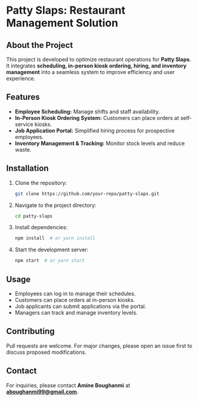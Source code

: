 # Patty Slaps: Restaurant Management Solution

## About the Project
This project is developed to optimize restaurant operations for **Patty Slaps**. It integrates **scheduling, in-person kiosk ordering, hiring, and inventory management** into a seamless system to improve efficiency and user experience.

## Features
- **Employee Scheduling:** Manage shifts and staff availability.
- **In-Person Kiosk Ordering System:** Customers can place orders at self-service kiosks.
- **Job Application Portal:** Simplified hiring process for prospective employees.
- **Inventory Management & Tracking:** Monitor stock levels and reduce waste.

## Installation
1. Clone the repository:
   ```sh
   git clone https://github.com/your-repo/patty-slaps.git
   ```
2. Navigate to the project directory:
   ```sh
   cd patty-slaps
   ```
3. Install dependencies:
   ```sh
   npm install  # or yarn install
   ```
4. Start the development server:
   ```sh
   npm start  # or yarn start
   ```

## Usage
- Employees can log in to manage their schedules.
- Customers can place orders at in-person kiosks.
- Job applicants can submit applications via the portal.
- Managers can track and manage inventory levels.

## Contributing
Pull requests are welcome. For major changes, please open an issue first to discuss proposed modifications.

## Contact
For inquiries, please contact **Amine Boughanmi** at **aboughanmi99@gmail.com**.

